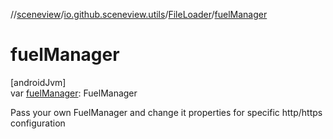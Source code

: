 //[sceneview](../../../index.md)/[io.github.sceneview.utils](../index.md)/[FileLoader](index.md)/[fuelManager](fuel-manager.md)

# fuelManager

[androidJvm]\
var [fuelManager](fuel-manager.md): FuelManager

Pass your own FuelManager and change it properties for specific http/https configuration
